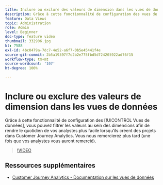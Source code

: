 ```yaml
---
title: Inclure ou exclure des valeurs de dimension dans les vues de données
description: Grâce à cette fonctionnalité de configuration des vues de données, vous pouvez filtrer les valeurs au sein des dimensions afin de rendre le quotidien de vos analystes plus facile lorsqu’ils créent des projets dans Customer Journey Analytics. Vous nous remercierez plus tard (une fois que vos analystes vous auront remercié).
feature: Data Views
topic: Administration
role: Admin
level: Beginner
doc-type: feature video
thumbnail: 332906.jpg
kt: 7588
exl-id: 4bc0479a-7dc7-4e52-a6f7-0b5e45441f4e
source-git-commit: 2b5a19397f7c2b2e775fbd5d724205922ad76f15
workflow-type: tm+mt
source-wordcount: '107'
ht-degree: 100%

---
```


# Inclure ou exclure des valeurs de dimension dans les vues de données

Grâce à cette fonctionnalité de configuration des [!UICONTROL Vues de données], vous pouvez filtrer les valeurs au sein des dimensions afin de rendre le quotidien de vos analystes plus facile lorsqu’ils créent des projets dans Customer Journey Analytics. Vous nous remercierez plus tard (une fois que vos analystes vous auront remercié).

>[!VIDEO](https://video.tv.adobe.com/v/332906/?quality=12&learn=on)

## Ressources supplémentaires

* [Customer Journey Analytics - Documentation sur les vues de données](https://experienceleague.adobe.com/docs/analytics-platform/using/cja-dataviews/create-dataview.html?lang=fr)
